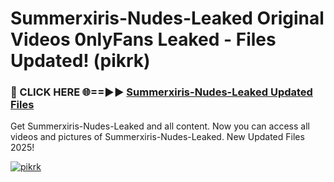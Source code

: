 # Summerxiris-Nudes-Leaked Original Videos 0nlyFans Leaked - Files Updated! (pikrk)

<h3>🔴 CLICK HERE 🌐==►► <a href="https://tinyurl.com/yrmya6cz" rel="nofollow">Summerxiris-Nudes-Leaked Updated Files</a></h3>

Get Summerxiris-Nudes-Leaked and all content. Now you can access all videos and pictures of Summerxiris-Nudes-Leaked. New Updated Files 2025!

[![pikrk](https://i.imgur.com/FMdXYCs.gif)](https://tinyurl.com/yrmya6cz)

